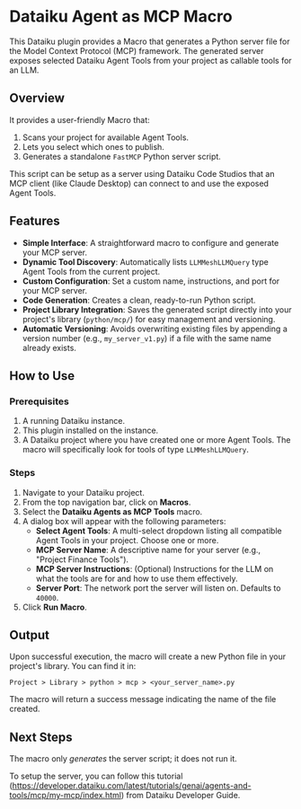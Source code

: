 # Dataiku Agent as MCP Macro

This Dataiku plugin provides a Macro that generates a Python server file for the Model Context Protocol (MCP) framework. The generated server exposes selected Dataiku Agent Tools from your project as callable tools for an LLM.

## Overview

It provides a user-friendly Macro that:
1.  Scans your project for available Agent Tools.
2.  Lets you select which ones to publish.
3.  Generates a standalone `FastMCP` Python server script.

This script can be setup as a server using Dataiku Code Studios that an MCP client (like Claude Desktop) can connect to and use the exposed Agent Tools.

## Features

-   **Simple Interface**: A straightforward macro to configure and generate your MCP server.
-   **Dynamic Tool Discovery**: Automatically lists `LLMMeshLLMQuery` type Agent Tools from the current project.
-   **Custom Configuration**: Set a custom name, instructions, and port for your MCP server.
-   **Code Generation**: Creates a clean, ready-to-run Python script.
-   **Project Library Integration**: Saves the generated script directly into your project's library (`python/mcp/`) for easy management and versioning.
-   **Automatic Versioning**: Avoids overwriting existing files by appending a version number (e.g., `my_server_v1.py`) if a file with the same name already exists.

## How to Use

### Prerequisites

1.  A running Dataiku instance.
2.  This plugin installed on the instance.
3.  A Dataiku project where you have created one or more Agent Tools. The macro will specifically look for tools of type `LLMMeshLLMQuery`.

### Steps

1.  Navigate to your Dataiku project.
2.  From the top navigation bar, click on **Macros**.
3.  Select the **Dataiku Agents as MCP Tools** macro.
4.  A dialog box will appear with the following parameters:
    -   **Select Agent Tools**: A multi-select dropdown listing all compatible Agent Tools in your project. Choose one or more.
    -   **MCP Server Name**: A descriptive name for your server (e.g., "Project Finance Tools").
    -   **MCP Server Instructions**: (Optional) Instructions for the LLM on what the tools are for and how to use them effectively.
    -   **Server Port**: The network port the server will listen on. Defaults to `40000`.
5.  Click **Run Macro**.

## Output

Upon successful execution, the macro will create a new Python file in your project's library. You can find it in:

`Project > Library > python > mcp > <your_server_name>.py`

The macro will return a success message indicating the name of the file created.

## Next Steps

The macro only *generates* the server script; it does not run it.

To setup the server, you can follow this tutorial (https://developer.dataiku.com/latest/tutorials/genai/agents-and-tools/mcp/my-mcp/index.html) from Dataiku Developer Guide.
